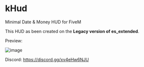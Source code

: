 # kHud
Minimal Date &amp; Money HUD for FiveM


This HUD as been created on the __Legacy version of es_extended__. 

Preview:

![image](https://cdn.discordapp.com/attachments/818131547433467907/1007260787494096926/unknown.png)

Discord: https://discord.gg/xv4eHw6NJU
